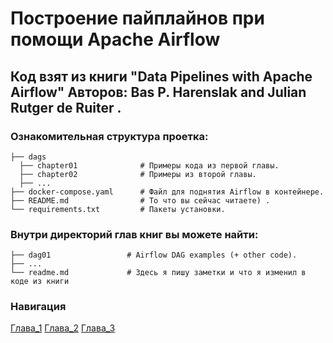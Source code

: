 # Построение пайплайнов при помощи Apache Airflow
## Код взят из книги "Data Pipelines with Apache Airflow" Авторов: Bas P. Harenslak and Julian Rutger de Ruiter .


### Ознакомительная структура проетка:
```
├── dags
  ├── chapter01              # Примеры кода из первой главы.
  ├── chapter02              # Примеры из второй главы.
  ├── ...
├── docker-compose.yaml      # Файл для поднятия Airflow в контейнере.
├── README.md                # То что вы сейчас читаете) .
└── requirements.txt         # Пакеты установки.
```

### Внутри директорий глав книг вы можете найти:  
```
├── dag01                 # Airflow DAG examples (+ other code).
├── ...   
└── readme.md             # Здесь я пишу заметки и что я изменил в коде из книги
```

### Навигация
[Глава_1](https://github.com/yaizida/data-pipelines-airflow-/tree/main/dags/chapter01)
[Глава_2](https://github.com/yaizida/data-pipelines-airflow-/tree/main/dags/chapter02)
[Глава_3](https://github.com/yaizida/data-pipelines-airflow-/tree/main/dags/chapter03)
